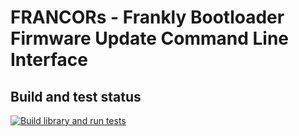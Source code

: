 # FRANCORs - Frankly Bootloader Firmware Update Command Line Interface

## Build and test status

[![Build library and run tests](https://github.com/franc0r/frankly_fw_update_cli/actions/workflows/build.yaml/badge.svg)](https://github.com/franc0r/frankly_fw_update_cli/actions/workflows/build.yaml)